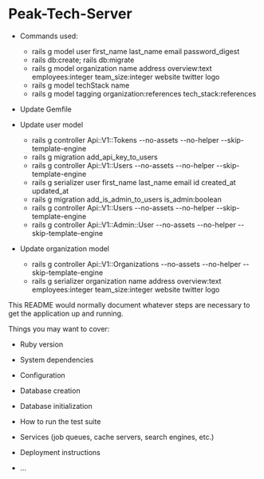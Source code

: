 # Peak-Tech-Server

* Commands used:
  - rails g model user first_name last_name email password_digest
  - rails db:create; rails db:migrate
  - rails g model organization name address overview:text employees:integer team_size:integer website twitter logo
  - rails g model techStack name  
  - rails g model tagging organization:references tech_stack:references

* Update Gemfile
* Update user model

  - rails g controller Api::V1::Tokens --no-assets --no-helper --skip-template-engine
  - rails g migration add_api_key_to_users
  - rails g controller Api::V1::Users --no-assets --no-helper --skip-template-engine
  - rails g serializer user first_name last_name email id created_at updated_at
  - rails g migration add_is_admin_to_users is_admin:boolean
  - rails g controller Api::V1::Users --no-assets --no-helper --skip-template-engine
  - rails g controller Api::V1::Admin::User --no-assets --no-helper --skip-template-engine

* Update organization model
  - rails g controller Api::V1::Organizations --no-assets --no-helper --skip-template-engine
  - rails g serializer organization name address overview:text employees:integer team_size:integer website twitter logo



This README would normally document whatever steps are necessary to get the
application up and running.

Things you may want to cover:

* Ruby version

* System dependencies

* Configuration

* Database creation

* Database initialization

* How to run the test suite

* Services (job queues, cache servers, search engines, etc.)

* Deployment instructions

* ...
